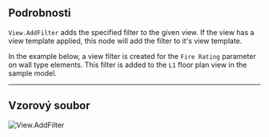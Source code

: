 ## Podrobnosti
`View.AddFilter` adds the specified filter to the given view. If the view has a view template applied, this node will add the filter to it's view template.

In the example below, a view filter is created for the `Fire Rating` parameter on wall type elements. This filter is added to the `L1` floor plan view in the sample model.

___
## Vzorový soubor

![View.AddFilter](./Revit.Elements.Views.View.AddFilter_img.jpg)

